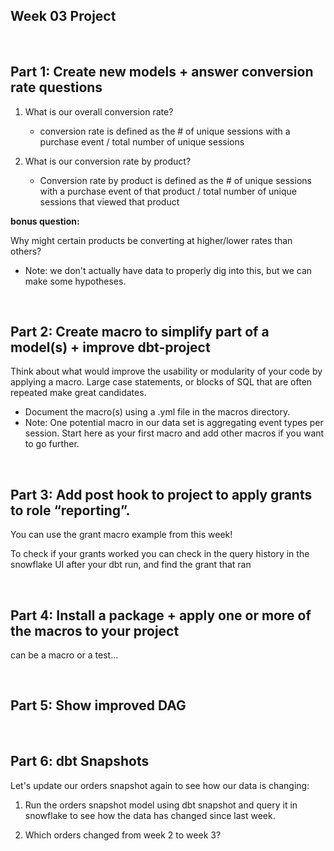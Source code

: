 ## Week 03 Project

<br>


## Part 1: Create new models + answer conversion rate questions

1. What is our overall conversion rate?
    - conversion rate is defined as the # of unique sessions with a purchase event / total number of unique sessions

2. What is our conversion rate by product?
    - Conversion rate by product is defined as the # of unique sessions with a purchase event of that product / total number of unique sessions that viewed that product

**bonus question:**

Why might certain products be converting at higher/lower rates than others? 
- Note: we don't actually have data to properly dig into this, but we can make some hypotheses. 

<br>

## Part 2: Create macro to simplify part of a model(s) + improve dbt-project

Think about what would improve the usability or modularity of your code by applying a macro. Large case statements, or blocks of SQL that are often repeated make great candidates. 
- Document the macro(s) using a .yml file in the macros directory.
- Note: One potential macro in our data set is aggregating event types per session. Start here as your first macro and add other macros if you want to go further.

<br>

## Part 3: Add post hook to project to apply grants to role “reporting”. 

You can use the grant macro example from this week!

To check if your grants worked you can check in the query history in the snowflake UI after your dbt run, and find the grant that ran

<br>


## Part 4: Install a package + apply one or more of the macros to your project

can be a macro or a test...

<br>

## Part 5: Show improved DAG

<br>

## Part 6: dbt Snapshots

Let's update our orders snapshot again to see how our data is changing:

1. Run the orders snapshot model using dbt snapshot and query it in snowflake to see how the data has changed since last week. 

2. Which orders changed from week 2 to week 3? 